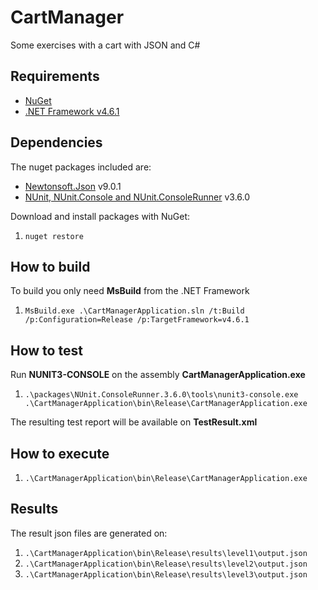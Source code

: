 # CartManager
Some exercises with a cart with JSON and C#

## Requirements
* [NuGet](https://www.nuget.org/)
* [.NET Framework v4.6.1](https://www.microsoft.com/pt-br/download/details.aspx?id=49982)

## Dependencies
The nuget packages included are:
* [Newtonsoft.Json](http://www.newtonsoft.com/json) v9.0.1
* [NUnit, NUnit.Console and NUnit.ConsoleRunner](https://www.nunit.org/) v3.6.0

Download and install packages with NuGet: 

1. `nuget restore`

## How to build
To build you only need **MsBuild** from the .NET Framework

1. `MsBuild.exe .\CartManagerApplication.sln /t:Build /p:Configuration=Release /p:TargetFramework=v4.6.1`

## How to test
Run **NUNIT3-CONSOLE** on the assembly **CartManagerApplication.exe**

1. `.\packages\NUnit.ConsoleRunner.3.6.0\tools\nunit3-console.exe .\CartManagerApplication\bin\Release\CartManagerApplication.exe`

The resulting test report will be available on **TestResult.xml**

## How to execute
1. `.\CartManagerApplication\bin\Release\CartManagerApplication.exe`

## Results
The result json files are generated on:

1. `.\CartManagerApplication\bin\Release\results\level1\output.json`
2. `.\CartManagerApplication\bin\Release\results\level2\output.json`
2. `.\CartManagerApplication\bin\Release\results\level3\output.json`

